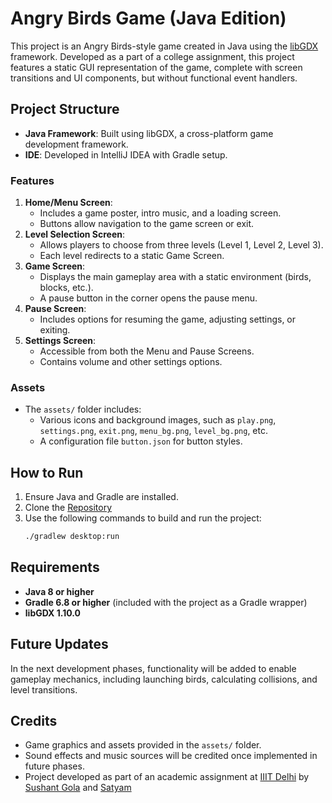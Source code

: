 
# Angry Birds Game (Java Edition)

This project is an Angry Birds-style game created in Java using the [libGDX](https://libgdx.com/) framework. 
Developed as a part of a college assignment, this project features a static GUI representation of the game, 
complete with screen transitions and UI components, but without functional event handlers.

## Project Structure
- **Java Framework**: Built using libGDX, a cross-platform game development framework.
- **IDE**: Developed in IntelliJ IDEA with Gradle setup.

### Features
1. **Home/Menu Screen**: 
   - Includes a game poster, intro music, and a loading screen.
   - Buttons allow navigation to the game screen or exit.
2. **Level Selection Screen**: 
   - Allows players to choose from three levels (Level 1, Level 2, Level 3).
   - Each level redirects to a static Game Screen.
3. **Game Screen**: 
   - Displays the main gameplay area with a static environment (birds, blocks, etc.).
   - A pause button in the corner opens the pause menu.
4. **Pause Screen**: 
   - Includes options for resuming the game, adjusting settings, or exiting.
5. **Settings Screen**: 
   - Accessible from both the Menu and Pause Screens.
   - Contains volume and other settings options.
   
### Assets
- The `assets/` folder includes:
  - Various icons and background images, such as `play.png`, `settings.png`, `exit.png`, `menu_bg.png`, `level_bg.png`, etc.
  - A configuration file `button.json` for button styles.

## How to Run
1. Ensure Java and Gradle are installed.
2. Clone the [Repository](https://github.com/SG029/ApAB/)
3. Use the following commands to build and run the project:
   ```bash
   ./gradlew desktop:run
   ```

## Requirements
- **Java 8 or higher**
- **Gradle 6.8 or higher** (included with the project as a Gradle wrapper)
- **libGDX 1.10.0**

## Future Updates
In the next development phases, functionality will be added to enable gameplay mechanics, including launching birds, calculating collisions, and level transitions.

## Credits
- Game graphics and assets provided in the `assets/` folder.
- Sound effects and music sources will be credited once implemented in future phases.
- Project developed as part of an academic assignment at [IIIT Delhi](https://www.iiitd.ac.in/) by [Sushant Gola](https://github.com/SG029) and [Satyam](https://github.com/itzsam-lol) 
